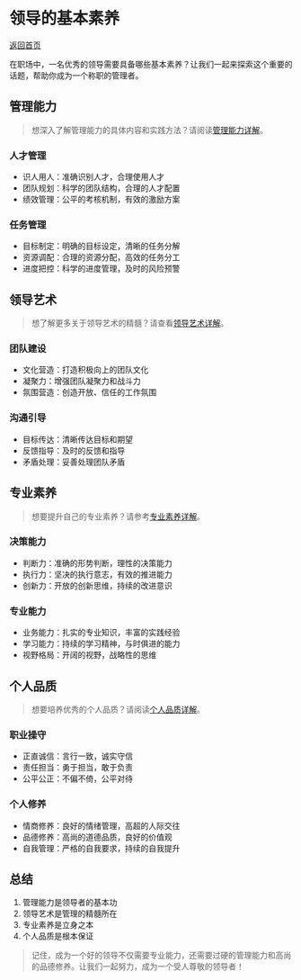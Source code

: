 # 领导的基本素养

[返回首页](../README.md)

在职场中，一名优秀的领导需要具备哪些基本素养？让我们一起来探索这个重要的话题，帮助你成为一个称职的管理者。

## 管理能力

> 想深入了解管理能力的具体内容和实践方法？请阅读[管理能力详解](./management-ability.md)。

### 人才管理
- 识人用人：准确识别人才，合理使用人才
- 团队规划：科学的团队结构，合理的人才配置
- 绩效管理：公平的考核机制，有效的激励方案

### 任务管理
- 目标制定：明确的目标设定，清晰的任务分解
- 资源调配：合理的资源分配，高效的任务分工
- 进度把控：科学的进度管理，及时的风险预警

## 领导艺术

> 想了解更多关于领导艺术的精髓？请查看[领导艺术详解](./leadership-art.md)。

### 团队建设
- 文化营造：打造积极向上的团队文化
- 凝聚力：增强团队凝聚力和战斗力
- 氛围营造：创造开放、信任的工作氛围

### 沟通引导
- 目标传达：清晰传达目标和期望
- 反馈指导：及时的反馈和指导
- 矛盾处理：妥善处理团队矛盾

## 专业素养

> 想要提升自己的专业素养？请参考[专业素养详解](./professional-quality.md)。

### 决策能力
- 判断力：准确的形势判断，理性的决策能力
- 执行力：坚决的执行意志，有效的推进能力
- 创新力：开放的创新思维，持续的改进意识

### 专业能力
- 业务能力：扎实的专业知识，丰富的实践经验
- 学习能力：持续的学习精神，与时俱进的能力
- 视野格局：开阔的视野，战略性的思维

## 个人品质

> 想要培养优秀的个人品质？请阅读[个人品质详解](./personal-quality.md)。

### 职业操守
- 正直诚信：言行一致，诚实守信
- 责任担当：勇于担当，敢于负责
- 公平公正：不偏不倚，公平对待

### 个人修养
- 情商修养：良好的情绪管理，高超的人际交往
- 品德修养：高尚的道德品质，良好的价值观
- 自我管理：严格的自我要求，持续的自我提升

## 总结

1. 管理能力是领导者的基本功
2. 领导艺术是管理的精髓所在
3. 专业素养是立身之本
4. 个人品质是根本保证

> 记住，成为一个好的领导不仅需要专业能力，还需要过硬的管理能力和高尚的品德修养。让我们一起努力，成为一个受人尊敬的领导者！